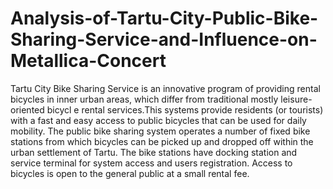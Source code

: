 # Analysis-of-Tartu-City-Public-Bike-Sharing-Service-and-Influence-on-Metallica-Concert
Tartu City Bike Sharing Service is an innovative program of providing rental bicycles in inner urban areas, which differ from traditional mostly leisure-oriented bicycl e rental services.This systems provide residents (or tourists) with a fast and easy access to public bicycles that can be used for daily mobility. The public bike sharing system operates a number of fixed bike stations from which bicycles can be picked up and dropped off within the urban settlement of  Tartu. The bike stations have docking station and service terminal for system access and users registration. Access to bicycles is open to the general public at a small rental fee.
